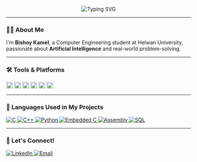 <p align="center">
  <img src="https://readme-typing-svg.herokuapp.com?font=Fira+Code&size=40&pause=1000&color=FF3C3C&center=true&vCenter=true&width=600&lines=Bishoy+Kamel;AI+Engineer" alt="Typing SVG" />
</p>

---

### 👨‍💻 About Me
I'm **Bishoy Kamel**, a Computer Engineering student at Helwan University, passionate about **Artificial Intelligence** and real-world problem-solving.  

---

### 🛠️ Tools & Platforms

<p align="left">
  <img src="https://cdn.jsdelivr.net/gh/devicons/devicon/icons/c/c-original.svg" height="18" alt="C"/>
  <img src="https://cdn.jsdelivr.net/gh/devicons/devicon/icons/cplusplus/cplusplus-original.svg" height="18" alt="C++"/>
  <img src="https://cdn.jsdelivr.net/gh/devicons/devicon/icons/python/python-original.svg" height="18" alt="Python"/>
  <img src="https://cdn.jsdelivr.net/gh/devicons/devicon/icons/linux/linux-original.svg" height="18" alt="Linux"/>
  <img src="https://cdn.jsdelivr.net/gh/devicons/devicon/icons/git/git-original.svg" height="18" alt="Git"/>
  <img src="https://www.vectorlogo.zone/logos/kaggle/kaggle-icon.svg" height="18" alt="Kaggle"/>
</p>

---

### 🧠 Languages Used in My Projects

<a href="https://github.com/search?q=user%3ABishoyKamel+C&type=repositories">
  <img src="https://img.shields.io/badge/C-00599C?style=for-the-badge&logo=c&logoColor=white" alt="C"/>
</a>
<a href="https://github.com/search?q=user%3ABishoyKamel+C%2B%2B&type=repositories">
  <img src="https://img.shields.io/badge/C++-00599C?style=for-the-badge&logo=c%2B%2B&logoColor=white" alt="C++"/>
</a>
<a href="https://github.com/search?q=user%3ABishoyKamel+Python&type=repositories">
  <img src="https://img.shields.io/badge/Python-3776AB?style=for-the-badge&logo=python&logoColor=white" alt="Python"/>
</a>
<a href="https://github.com/search?q=user%3ABishoyKamel+Embedded+C&type=repositories">
  <img src="https://img.shields.io/badge/Embedded%20C-darkgreen?style=for-the-badge" alt="Embedded C"/>
</a>
<a href="https://github.com/search?q=user%3ABishoyKamel+Assembly&type=repositories">
  <img src="https://img.shields.io/badge/Assembly-6E4C13?style=for-the-badge" alt="Assembly"/>
</a>
<a href="https://github.com/search?q=user%3ABishoyKamel+SQL&type=repositories">
  <img src="https://img.shields.io/badge/SQL-336791?style=for-the-badge&logo=mysql&logoColor=white" alt="SQL"/>
</a>

---

### 🤝 Let's Connect!

<p align="left">
  <a href="https://www.linkedin.com/in/bishoy-kamel-5b53a6254/" target="_blank">
    <img src="https://img.shields.io/badge/LinkedIn-0A66C2?style=for-the-badge&logo=linkedin&logoColor=white" alt="LinkedIn"/>
  </a>
  <a href="mailto:bishoykamel88@gmail.com">
    <img src="https://img.shields.io/badge/Gmail-D14836?style=for-the-badge&logo=gmail&logoColor=white" alt="Email"/>
  </a>
</p>

